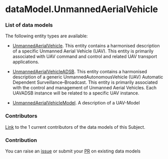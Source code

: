 # dataModel.UnmannedAerialVehicle

### List of data models

The following entity types are available:
- [UnmannedAerialVehicle](https://github.com/smart-data-models/dataModel.UnmannedAerialVehicle/blob/master/UnmannedAerialVehicle/README.md). This entity contains a harmonised description of a specific Unmanned Aerial Vehicle (UAV). This entity is primarily associated with UAV command and control and related UAV transport applications.

- [UnmannedAerialVehicleADSB](https://github.com/smart-data-models/dataModel.UnmannedAerialVehicle/blob/master/UnmannedAerialVehicleADSB/README.md). This entity contains a harmonised description of a generic UnmannedAutonomousVehicle (UAV) Automatic Dependent Surveillance–Broadcast. This entity is primarily associated with the control and management of Unmanned Aerial Vehicles. Each UAVADSB instance will be related to a specific UAV instance.

- [UnmannedAerialVehicleModel](https://github.com/smart-data-models/dataModel.UnmannedAerialVehicle/blob/master/UnmannedAerialVehicleModel/README.md). A description of a UAV-Model



### Contributors
[Link](https://github.com/smart-data-models/dataModel.UnmannedAerialVehicle/blob/master/CONTRIBUTORS.yaml) to the 1 current contributors of the data models of this Subject.


### Contribution
You can raise an [issue](https://github.com/smart-data-models/dataModel.UnmannedAerialVehicle/issues) or submit your [PR](https://github.com/smart-data-models/dataModel.UnmannedAerialVehicle/pulls) on existing data models
